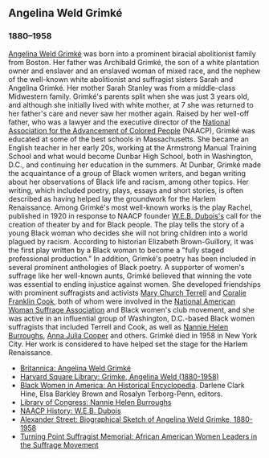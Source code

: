 ## Angelina Weld Grimk&eacute;
### 1880&#8211;1958
[Angelina Weld Grimk&eacute;](/search?q=Angelina+Weld+Grimk&eacute;) was born into a prominent biracial abolitionist family from Boston. Her father was Archibald Grimk&eacute;, the son of a white plantation owner and enslaver and an enslaved woman of mixed race, and the nephew of the well-known white abolitionist and suffragist sisters Sarah and Angelina Grimk&eacute;. Her mother Sarah Stanley was from a middle-class Midwestern family. Grimk&eacute;'s parents split when she was just 3 years old, and although she initially lived with white mother, at 7 she was returned to her father's care and never saw her mother again. Raised by her well-off father, who was a lawyer and the executive director of the [National Association for the Advancement of Colored People](/search?q=National+Association+for+the+Advancement+of+Colored+People) (NAACP), Grimk&eacute; was educated at some of the best schools in Massachusetts. She became an English teacher in her early 20s, working at the Armstrong Manual Training School and what would become Dunbar High School, both in Washington, D.C., and continuing her education in the summers. At Dunbar, Grimk&eacute; made the acquaintance of a group of Black women writers, and began writing about her observations of Black life and racism, among other topics. Her writing, which included poetry, plays, essays and short stories, is often described as having helped lay the groundwork for the Harlem Renaissance. Among Grimk&eacute;'s most well-known works is the play Rachel, published in 1920 in response to NAACP founder [W.E.B. Dubois's]() call for the creation of theater by and for Black people. The play tells the story of a young Black woman who decides she will not bring children into a world plagued by racism. According to historian Elizabeth Brown-Guillory, it was the first play written by a Black woman to become a "fully staged professional production." In addition, Grimk&eacute;'s poetry has been included in several prominent anthologies of Black poetry. A supporter of women's suffrage like her well-known aunts, Grimk&eacute; believed that winning the vote was essential to ending injustice against women. She developed friendships with prominent suffragists and activists [Mary Church Terrell](/search?q=Mary+Church+Terrell) and [Coralie Franklin Cook](/search?q=Coralie+Franklin+Cook), both of whom were involved in the [National American Woman Suffrage Association](/search?q=National+American+Woman+Suffrage+Association) and Black women's club movement, and she was active in an influential group of Washington, D.C.-based Black women suffragists that included Terrell and Cook, as well as [Nannie Helen Burroughs](/search?q=Nannie+Burroughs), [Anna Julia Cooper](/search?q=Anna+Cooper) and others. Grimk&eacute; died in 1958 in New York City. Her work is considered to have helped set the stage for the Harlem Renaissance.

* [Britannica: Angelina Weld Grimk&eacute;](https://www.britannica.com/biography/Angelina-Weld-Grimke)
* [Harvard Square Library: Grimke, Angelina Weld (1880-1958)](https://www.harvardsquarelibrary.org/cambridge-harvard/angelina-weld-grimke/)
* [Black Women in America: An Historical Encyclopedia](https://www.goodreads.com/book/show/1449467.Black_Women_in_America). Darlene Clark Hine, Elsa Barkley Brown and Rosalyn Terborg-Penn, editors.
* [Library of Congress: Nannie Helen Burroughs](https://www.loc.gov/exhibitions/women-fight-for-the-vote/about-this-exhibition/more-to-the-movement/nannie-helen-burroughs/)
* [NAACP History: W.E.B. Dubois](https://www.naacp.org/naacp-history-w-e-b-dubois/)
* [Alexander Street: Biographical Sketch of Angelina Weld Grimke, 1880-1958](https://search.alexanderstreet.com/view/work/bibliographic_entity%7Cbibliographic_details%7C3893474/biographical-sketch-angelina-weld-grimke-1880-1958#page/1/mode/1/chapter/bibliographic_entity|bibliographic_details|3893474)
* [Turning Point Suffragist Memorial: African American Women Leaders in the Suffrage Movement](https://suffragistmemorial.org/african-american-women-leaders-in-the-suffrage-movement/)
